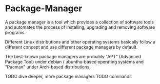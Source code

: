 # Package-Manager

A package manager is a tool which provides a collection of software tools and automates the process of installing, upgrading and removing software programs.

Different Linux distributions and other operating systems basically follow a different concept and use different package managers by default.

The best-known package managers are probably "APT" (Advanced Package Tool) under debian / ubunthu-based operating systems and "Pacman" under Arch-based distributions.

TODO dive deeper, more package managers
TODO commands


